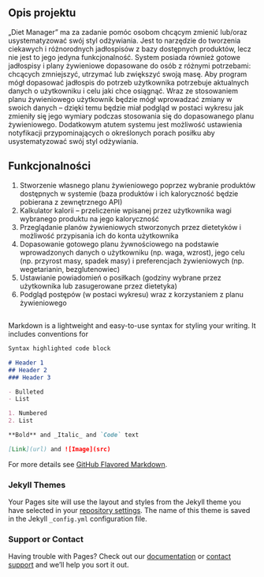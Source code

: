 ## Opis projektu

„Diet Manager” ma za zadanie pomóc osobom chcącym zmienić lub/oraz usystematyzować swój styl odżywiania. Jest to narzędzie do tworzenia ciekawych i różnorodnych jadłospisów z bazy dostępnych produktów, lecz nie jest to jego jedyna funkcjonalność. System posiada również gotowe jadłospisy i plany żywieniowe dopasowane do osób z różnymi potrzebami: chcących zmniejszyć, utrzymać lub zwiększyć swoją masę. Aby program mógł dopasować jadłospis do potrzeb użytkownika potrzebuje aktualnych danych o użytkowniku i celu jaki chce osiągnąć. Wraz ze stosowaniem planu żywieniowego użytkownik będzie mógł wprowadzać zmiany w swoich danych – dzięki temu będzie miał podgląd w postaci wykresu jak zmieniły się jego wymiary podczas stosowania się do dopasowanego planu żywieniowego. Dodatkowym atutem systemu jest możliwość ustawienia notyfikacji przypominających o określonych porach posiłku aby usystematyzować swój styl odżywiania.

## Funkcjonalności

1. Stworzenie własnego planu żywieniowego poprzez wybranie produktów dostępnych w systemie (baza produktów i ich kaloryczność będzie pobierana z zewnętrznego API) 
2. Kalkulator kalorii – przeliczenie wpisanej przez użytkownika wagi wybranego produktu na jego kaloryczność 
3. Przeglądanie planów żywieniowych stworzonych przez dietetyków i możliwość przypisania ich do konta użytkownika 
4. Dopasowanie gotowego planu żywnościowego na podstawie wprowadzonych danych o użytkowniku (np. waga, wzrost), jego celu (np. przyrost masy, spadek masy) i preferencjach żywieniowych (np. wegetarianin, bezglutenowiec) 
5. Ustawianie powiadomień o posiłkach (godziny wybrane przez użytkownika lub zasugerowane przez dietetyka) 
6. Podgląd postępów (w postaci wykresu) wraz z korzystaniem z planu żywieniowego 

## 

Markdown is a lightweight and easy-to-use syntax for styling your writing. It includes conventions for

```markdown
Syntax highlighted code block

# Header 1
## Header 2
### Header 3

- Bulleted
- List

1. Numbered
2. List

**Bold** and _Italic_ and `Code` text

[Link](url) and ![Image](src)
```

For more details see [GitHub Flavored Markdown](https://guides.github.com/features/mastering-markdown/).

### Jekyll Themes

Your Pages site will use the layout and styles from the Jekyll theme you have selected in your [repository settings](https://github.com/jakubtalarczyk2/DietManager/settings). The name of this theme is saved in the Jekyll `_config.yml` configuration file.

### Support or Contact

Having trouble with Pages? Check out our [documentation](https://help.github.com/categories/github-pages-basics/) or [contact support](https://github.com/contact) and we’ll help you sort it out.
